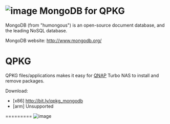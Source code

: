 ![image](https://github.com/yutin1987/QPKG-MongoDB/raw/master/icon/mongodb_80.gif)
MongoDB for QPKG
=========
MongoDB (from "humongous") is an open-source document database, and the leading NoSQL database.

MongoDB website: http://www.mongodb.org/

QPKG
=========
QPKG files/applications makes it easy for [QNAP](http://www.qnap.com/) Turbo NAS to install and remove packages.

Download:
- [x86] http://bit.ly/qpkg_mongodb
- [arm] Unsupported

=========
![image](https://github.com/yutin1987/QPKG-MongoDB/raw/master/icon/mongodb_640x400.png)
